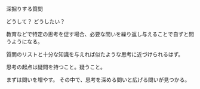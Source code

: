 深掘りする質問

どうして？
どうしたい？

教育などで特定の思考を促す場合、必要な問いを繰り返し与えることで自ずと問うようになる。

質問のリストと十分な知識を与えれば似たような思考に近づけられるはず。

思考の起点は疑問を持つこと。疑うこと。

まずは問いを増やす。
その中で、思考を深める問いと広げる問いが見つかる。

